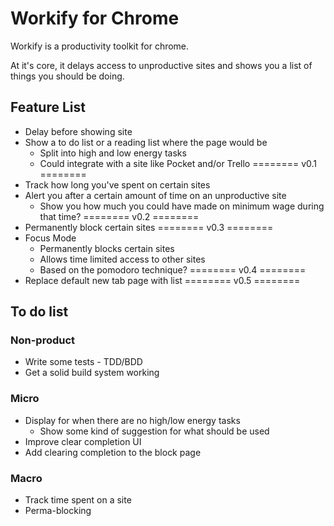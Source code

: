 # Workify for Chrome

Workify is a productivity toolkit for chrome.

At it's core, it delays access to unproductive sites and shows you a list of things you should be doing.

## Feature List

* Delay before showing site
* Show a to do list or a reading list where the page would be
    * Split into high and low energy tasks
    * Could integrate with a site like Pocket and/or Trello
======== v0.1 ========
* Track how long you've spent on certain sites
* Alert you after a certain amount of time on an unproductive site
    * Show you how much you could have made on minimum wage during that time?
======== v0.2 ========
* Permanently block certain sites
======== v0.3 ========
* Focus Mode
    * Permanently blocks certain sites
    * Allows time limited access to other sites
    * Based on the pomodoro technique?
======== v0.4 ========
* Replace default new tab page with list
======== v0.5 ========

## To do list

### Non-product
* Write some tests - TDD/BDD
* Get a solid build system working

### Micro
* Display for when there are no high/low energy tasks
    * Show some kind of suggestion for what should be used
* Improve clear completion UI
* Add clearing completion to the block page

### Macro
* Track time spent on a site
* Perma-blocking
